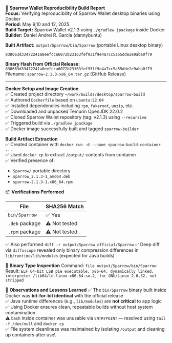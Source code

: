 🧾 **Sparrow Wallet Reproducibility Build Report**\
**Focus:** Verifying reproducibility of Sparrow Wallet desktop binaries using Docker\
**Period:** May 9,10 and 12, 2025\
**Build Target:** Sparrow Wallet v2.1.3 using `./gradlew jpackage` inside Docker\
**Builder:** Daniel Andrei R. Garcia (dannybuntu)

**Built Artifact:**
`output/Sparrow/bin/Sparrow` (portable Linux desktop binary)

`838663d33472241a0eefcca6072b23163fef931f9e4a7cc5a55dde2e9aba0f79`

**Binary Hash from Official Release:**
`838663d33472241a0eefcca6072b23163fef931f9e4a7cc5a55dde2e9aba0f79`
Filename: `sparrow-2.1.3-x86_64.tar.gz` (GitHub Release)

* * *

**Docker Setup and Image Creation**\
✅ Created project directory `~/work/builds/desktop/sparrow-build`\
✅ Authored `Dockerfile` based on `ubuntu:22.04`\
✅ Installed dependencies including `rpm`, `fakeroot`, `unzip`, etc.\
✅ Downloaded and unpacked Temurin OpenJDK 22.0.2\
✅ Cloned Sparrow Wallet repository (tag: v2.1.3) using `--recursive`\
✅ Triggered build via `./gradlew jpackage`\
✅ Docker image successfully built and tagged `sparrow-builder`

**Build Artifact Extraction**\
✅ Created container with `docker run -d --name sparrow-build-container ...`\
✅ Used `docker cp` to extract `/output/` contents from container\
✅ Verified presence of:

-   `Sparrow/` portable directory
-   `sparrow_2.1.3-1_amd64.deb`
-   `sparrow-2.1.3-1.x86_64.rpm`

📦 **Verifications Performed**

| File | SHA256 Match |
| --- | --- |
| `bin/Sparrow` | ✅ Yes |
| `.deb` package | ⚠️ Not tested |
| `.rpm` package | ⚠️ Not tested |

✅ Also performed `diff -r output/Sparrow official/Sparrow`
✅ Deep diff via `diffoscope` revealed only binary compression differences in `lib/runtime/lib/modules` (expected for Java builds)

🧠 **Binary Type Inspection**
Command: `file output/Sparrow/bin/Sparrow`\
Result:
`ELF 64-bit LSB pie executable, x86-64, dynamically linked, interpreter /lib64/ld-linux-x86-64.so.2, for GNU/Linux 2.6.32, not stripped`

🧠 **Observations and Lessons Learned**
✅ The `bin/Sparrow` binary built inside Docker was **bit-for-bit identical** with the official release\
✅ Java runtime differences (e.g., `lib/modules`) are **not critical** to app logic\
✅ Using Docker ensures clean, repeatable builds without host system contamination\
⚠️ `bash` inside container was unusable via `ENTRYPOINT` — resolved using `tail -f /dev/null` and `docker cp`\
✅ File system cleanliness was maintained by isolating `/output` and cleaning up containers after use\